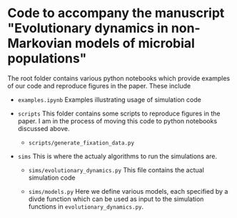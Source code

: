 # Code to accompany the manuscript "Evolutionary dynamics in non-Markovian models of microbial populations"

The root folder contains various python notebooks which provide examples of
our code and reproduce figures in the paper. These include

* ``examples.ipynb`` Examples illustrating usage of simulation code

* ``scripts`` This folder contains some scripts to reproduce figures in the paper. I am in the process of moving this code to python notebooks discussed above.
  * ``scripts/generate_fixation_data.py``

* ``sims`` This is where the actualy algorithms to run the simulations are.
  * ``sims/evolutionary_dynamics.py`` This file contains the actual simulation code

  * ``sims/models.py`` Here we define various models, each specified by a divde function which can be used as input to the simulation functions in ``evolutionary_dynamics.py``.
